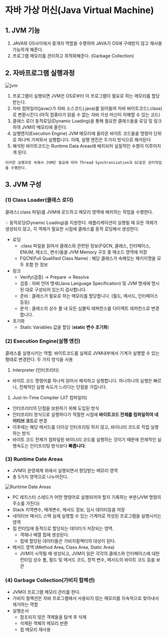 # 자바 가상 머신(Java Virtual Machine)

## 1. JVM 기능

1. JAVA와 OS사이에서 중개자 역할을 수행하여 JAVA가 OS에 구애받지 않고 재사용 가능하게 해준다.
2. 프로그램 메모리를 관리하고 최적화해준다.
   (Garbage Collection)

## 2. 자바프로그램 실행과정

![jvm](https://t1.daumcdn.net/cfile/tistory/25616D45576B854C3F)

1. 프로그램이 실행되면 JVM은 OS로부터 이 프로그램이 필요로 하는 메모리를 할당받는다.
2. 자바 컴파일러(javac)가 자바 소스코드(.java)를 읽어들여 자바 바이트코드(.class)로 변환시킨다
   (아직 컴퓨터가 읽을 수 없는 자바 가상 머신이 이해할 수 있는 코드)
3. 클래스 로더
   동적로딩(Dynamic Loading)을 통해 필요한 클래스들을 로딩 및 링크하여 JVM의 메모리에 올린다.
4. 실행엔지(Execution Engine)
   JVM 메모리에 올라온 바이트 코드들을 명령어 단위로 하나씩 가져와서 실행합니다. 이때, 실행 엔진은 두가지 방식으로 해석된다
5. 해석된 바이트코드는 Runtime Data Areas에 배치되어 실질적인 수행이 이루어지게 된다.

`이러한 실행과정 속에서 JVM은 필요에 따라 Thread Synchronization과 GC같은 관리작업을 수행한다.`

## 3. JVM 구성

### (1) Class Loader(클래스 로더)

클래스(.class 파일)를 JVM에 로드하고 메모리 영역에 배치하는 작업을 수행한다.

<aside>
💡 동적로딩(Dynamic Loading)을 지원한다.
애플리케이션이 실행될 때 모든 객체가 생성되지 않고, 각 객체가 필요한 시점에 클래스를 동적 로딩해서 생성한다.
</aside>

- 로딩
    - .class 파일을 읽어서 클래스와 관련된 정보(FQCN, 클래스, 인터페이스, ENUM, 메소드, 변수)들을 JVM Memory 구조 중 메소드 영역에 저장
    - FQCN(Full Qualified Class Name) : 해당 클래스가 속해있는 패키지명을 모두 포함 한 정보
- 링크
    - Verify(검증) → Prepare → Resolve
    - 검증 : 자바 언어 명세(Java Language Specification) 및 JVM 명세에 명시된 대로 구성되어 있는지 검사합니다.
    - 준비 : 클래스가 필요로 하는 메모리를 할당합니다. (필드, 메서드, 인터페이스 등등)
    - 분석 : 클래스의 상수 풀 내 모든 심볼릭 레퍼런스를 다이렉트 레퍼런스로 변경합니다.
- 초기화
    - Static Variables 값을 할당 (**static 변수 초기화**)

### (2) Execution Engine(실행 엔진)

클래스를 실행시키는 역할.
바이트코드를 실제로 JVM내부에서 기계가 실행할 수 있는 형태로 변경한다.
두 가지 방식을 사용

1. Interpreter (인터프리터)
- 바이트 코드 명령어를 하나씩 읽어서 해석하고 실행합니다.
  하나하나의 실행은 빠르나, 전체적인 실행 속도가 느리다는 단점을 가집니다.
1. Just-In-Time Compiler (JIT 컴파일러)
- 인터프리터의 단점을 보완하기 위해 도입된 방식
- 인터프리터 방식으로 실행하다가 적절한 시점에 **바이트코드 전체를 컴파일하여 네이티브 코드**로 변경
- 이후에는 해당 메서드를 더이상 인터프리팅 하지 않고, 바이너리 코드로 직접 실행하는 방식
- 바이트 코드 전체가 컴파일된 바이너리 코드를 실행하는 것이기 때문에 전체적인 실행속도는 인터프리팅 방식보다 **빠릅니다**.

### (3) Runtime Date Areas

- JVM이 운영체제 위에서 실행되면서 항당받는 메모리 영역
- 총 5가지 영역으로 나누어진다.

![Runtime Date Areas](https://t1.daumcdn.net/cfile/tistory/992EE9465D08E9B903)

- PC 레지스터
  스레드가 어떤 명령어로 실행되어야 할지 기록하는 부분(JVM 명령의 주소를 가진다)
- Stack
  지역변수, 매개변수, 메서드 정보, 임시 데이터등을 저장
- 네이티브 메서드 스택
  실제 실행할 수 있는 기계어로 작성된 프로그램을 실행시키는 영역
- 힙
  런타임에 동적으로 할당되는 데이터가 저장되는 영역.
    - 객체나 배열 힙에 생성된다.
    - 힙에 할당된 데이터들은 가비지컬렉터의 대상이 된다.
- 메서드 영역 (Method Area, Class Area, Static Area)
    - JVM이 시작될 때 생성되고, JVM이 읽은 각각의 클래스와 인터페이스에 대한 런타임 상수 풀, 필드 및 메서드 코드, 정적 변수, 메서드의 바이트 코드 등을 보관

### (4) Garbage Collection(가비지 컬렉션)

- JVM이 프로그램 메모리 관리를 한다.
- 가비지 컬렉션은 자바 프로그램에서 사용되지 않는 메모리를 지속적으로 찾아내서 제거하는 역할
- 실행순서
    - 참조되지 않은 객체들을 탐색 후 삭제
    - 삭제된 객체의 메모리 반환
    - 힙 메모리 재사용